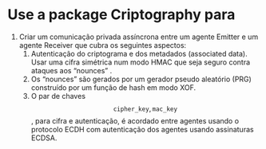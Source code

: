 # Use a package Criptography para 

1. Criar um comunicação privada assíncrona entre um agente Emitter e um agente Receiver que cubra os seguintes aspectos:
    1. Autenticação do criptograma e dos metadados (associated data). Usar uma cifra simétrica  num modo HMAC  que seja seguro contra ataques aos “nounces” .
    2. Os “nounces” são gerados por um gerador pseudo aleatório (PRG) construído por um função de hash em modo XOF.
    3. O par de chaves $$\mathtt{cipher\_key}, \mathtt{mac\_key}$$ , para cifra e autenticação, é acordado entre agentes usando o protocolo ECDH com autenticação dos agentes usando assinaturas ECDSA.
